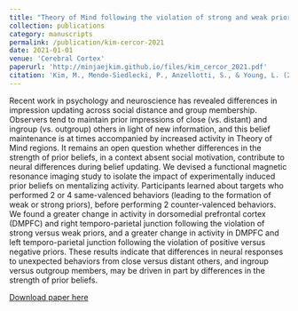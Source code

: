 ```yaml
---
title: "Theory of Mind following the violation of strong and weak prior beliefs"
collection: publications
category: manuscripts
permalink: /publication/kim-cercor-2021
date: 2021-01-01
venue: 'Cerebral Cortex'
paperurl: 'http://minjaejkim.github.io/files/kim_cercor_2021.pdf'
citation: 'Kim, M., Mende-Siedlecki, P., Anzellotti, S., & Young, L. (2021). &quot;Theory of Mind following the violation of strong and weak prior beliefs.&quot; <i>Cerebral Cortex, 31</i>(2), 884-898.'
---
```

Recent work in psychology and neuroscience has revealed differences in impression updating across social distance and group membership. Observers tend to maintain prior impressions of close (vs. distant) and ingroup (vs. outgroup) others in light of new information, and this belief maintenance is at times accompanied by increased activity in Theory of Mind regions. It remains an open question whether differences in the strength of prior beliefs, in a context absent social motivation, contribute to neural differences during belief updating. We devised a functional magnetic resonance imaging study to isolate the impact of experimentally induced prior beliefs on mentalizing activity. Participants learned about targets who performed 2 or 4 same-valenced behaviors (leading to the formation of weak or strong priors), before performing 2 counter-valenced behaviors. We found a greater change in activity in dorsomedial prefrontal cortex (DMPFC) and right temporo-parietal junction following the violation of strong versus weak priors, and a greater change in activity in DMPFC and left temporo-parietal junction following the violation of positive versus negative priors. These results indicate that differences in neural responses to unexpected behaviors from close versus distant others, and ingroup versus outgroup members, may be driven in part by differences in the strength of prior beliefs.

[Download paper here](http://minjaejkim.github.io/files/kim_cercor_2021.pdf)
